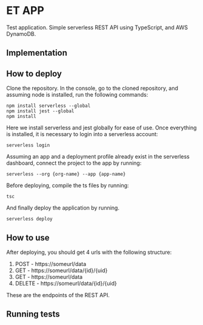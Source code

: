 # ET APP

Test application. Simple serverless REST API using TypeScript, and AWS DynamoDB.

## Implementation

## How to deploy

Clone the repository. In the console, go to the cloned repository, and assuming node is installed, run the following commands:

```
npm install serverless --global
npm install jest --global
npm install
```

Here we install serverless and jest globally for ease of use. Once everything is installed, it is necessary to login into a serverless account:

```
serverless login
```

Assuming an app and a deployment profile already exist in the serverless dashboard, connect the project to the app by running:

```
serverless --org {org-name} --app {app-name}
```

Before deploying, compile the ts files by running:

```
tsc
```

And finally deploy the application by running.

```
serverless deploy
```

## How to use

After deploying, you should get 4 urls with the following structure:

   1. POST  -   https://someurl/data
   2. GET   -   https://someurl/data/{id}/{uid}
   3. GET   -   https://someurl/data
   4. DELETE -  https://someurl/data/{id}/{uid}
   
These are the endpoints of the REST API.


## Running tests
